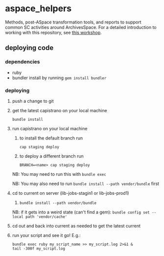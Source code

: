 # aspace_helpers
Methods, post-ASpace transformation tools, and reports to support common SC activities around ArchivesSpace. For a detailed introduction to working with this repository, see [this workshop](https://github.com/pulibrary/ruby-for-archivesspace/tree/main/sessions/session2-aspace-intro).

## deploying code

### dependencies
  * ruby
  * bundler
    install by running `gem install bundler`

### deploying

  1. push a change to git
  
  1. get the latest capistrano on your local machine
     ```
     bundle install
     ```
  1. run capistrano on your local machine
     1. to install the default branch run
        ```
        cap staging deploy
        ```
     1. to deploy a different branch run
        ```
        BRANCH=<name> cap staging deploy
        ```
     NB: You may need to run this with `bundle exec`
     
     NB: You may also need to run `bundle install --path vendor/bundle` first
   1. cd to current on server (lib-jobs-stagin1 or lib-jobs-prod1)
      1. `bundle install --path vendor/bundle`
      
      NB: if it gets into a weird state (can't find a gem):
      `bundle config set --local path 'vendor/cache'`
   1. cd out and back into current as needed to get the latest current
   1. run your script and see it go! E.g.:
      ```
      bundle exec ruby my_script_name >> my_script.log 2>&1 &
      tail -300f my_script.log
      ```
